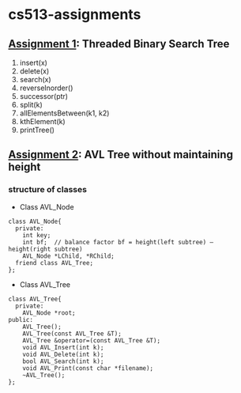 # cs513-assignments

## [Assignment 1](https://github.com/jayskhatri/cs513-assignments/tree/main/assn1): Threaded Binary Search Tree
1) insert(x)
2) delete(x)
3) search(x)
4) reverseInorder()
5) successor(ptr)
6) split(k)
7) allElementsBetween(k1, k2)
8) kthElement(k)
9) printTree()

## [Assignment 2](https://github.com/jayskhatri/cs513-assignments/tree/main/assn2): AVL Tree without maintaining height
### structure of classes

- Class AVL_Node
```
class AVL_Node{ 
  private: 
    int key; 
    int bf;  // balance factor bf = height(left subtree) – height(right subtree) 
    AVL_Node *LChild, *RChild; 
  friend class AVL_Tree; 
};
```
- Class AVL_Tree
```
class AVL_Tree{ 
  private: 
    AVL_Node *root; 
public: 
    AVL_Tree(); 
    AVL_Tree(const AVL_Tree &T); 
    AVL_Tree &operator=(const AVL_Tree &T); 
    void AVL_Insert(int k); 
    void AVL_Delete(int k); 
    bool AVL_Search(int k); 
    void AVL_Print(const char *filename); 
    ~AVL_Tree(); 
}; 
```
